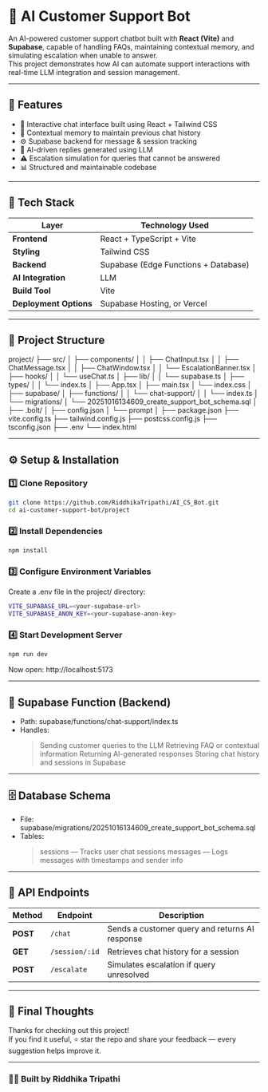 # 🤖 AI Customer Support Bot

An AI-powered customer support chatbot built with **React (Vite)** and **Supabase**, capable of handling FAQs, maintaining contextual memory, and simulating escalation when unable to answer.  
This project demonstrates how AI can automate support interactions with real-time LLM integration and session management.

---

## 🚀 Features
- 💬 Interactive chat interface built using React + Tailwind CSS  
- 🧠 Contextual memory to maintain previous chat history  
- ⚙️ Supabase backend for message & session tracking  
- 🤖 AI-driven replies generated using LLM  
- ⚠️ Escalation simulation for queries that cannot be answered  
- 📊 Structured and maintainable codebase  

---

## 🧰 Tech Stack

| Layer | Technology Used |
|-------|------------------|
| **Frontend** | React + TypeScript + Vite |
| **Styling** | Tailwind CSS |
| **Backend** | Supabase (Edge Functions + Database) |
| **AI Integration** | LLM |
| **Build Tool** | Vite |
| **Deployment Options** | Supabase Hosting, or Vercel |

---

## 📁 Project Structure

project/
├── src/
│ ├── components/
│ │ ├── ChatInput.tsx
│ │ ├── ChatMessage.tsx
│ │ ├── ChatWindow.tsx
│ │ └── EscalationBanner.tsx
│ ├── hooks/
│ │ └── useChat.ts
│ ├── lib/
│ │ └── supabase.ts
│ ├── types/
│ │ └── index.ts
│ ├── App.tsx
│ ├── main.tsx
│ └── index.css
│
├── supabase/
│ ├── functions/
│ │ └── chat-support/
│ │ └── index.ts
│ └── migrations/
│ └── 20251016134609_create_support_bot_schema.sql
│
├── .bolt/
│ ├── config.json
│ └── prompt
│
├── package.json
├── vite.config.ts
├── tailwind.config.js
├── postcss.config.js
├── tsconfig.json
├── .env
└── index.html

---

## ⚙️ Setup & Installation

### 1️⃣ Clone Repository
```bash
git clone https://github.com/RiddhikaTripathi/AI_CS_Bot.git
cd ai-customer-support-bot/project
```

### 2️⃣ Install Dependencies
```bash
npm install
```

### 3️⃣ Configure Environment Variables
Create a .env file in the project/ directory:
```bash
VITE_SUPABASE_URL=<your-supabase-url>
VITE_SUPABASE_ANON_KEY=<your-supabase-anon-key>
```
### 4️⃣ Start Development Server
```bash
npm run dev
```
Now open: http://localhost:5173

---

## 🧩 Supabase Function (Backend)

- Path: supabase/functions/chat-support/index.ts
- Handles:
  > Sending customer queries to the LLM
  > Retrieving FAQ or contextual information
  > Returning AI-generated responses
  > Storing chat history and sessions in Supabase

---

## 🗄️ Database Schema

- File: supabase/migrations/20251016134609_create_support_bot_schema.sql
- Tables:
  > sessions — Tracks user chat sessions
  > messages — Logs messages with timestamps and sender info

---

## 🧪 API Endpoints

| Method   | Endpoint       | Description                                    |
| -------- | -------------- | ---------------------------------------------- |
| **POST** | `/chat`        | Sends a customer query and returns AI response |
| **GET**  | `/session/:id` | Retrieves chat history for a session           |
| **POST** | `/escalate`    | Simulates escalation if query unresolved       |

---

## 💬 Final Thoughts

Thanks for checking out this project!  
If you find it useful, ⭐ star the repo and share your feedback — every suggestion helps improve it.

---

### 👩‍💻 Built by **Riddhika Tripathi**
